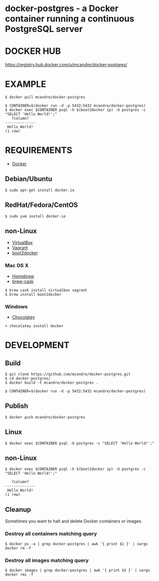 # docker-postgres - a Docker container running a continuous PostgreSQL server

# DOCKER HUB

https://registry.hub.docker.com/u/mcandre/docker-postgres/

# EXAMPLE

```
$ docker pull mcandre/docker-postgres

$ CONTAINER=$(docker run -d -p 5432:5432 mcandre/docker-postgres)
$ docker exec $CONTAINER psql -h $(boot2docker ip) -U postgres -c "SELECT 'Hello World!';"
   ?column?   
--------------
 Hello World!
(1 row)
```

# REQUIREMENTS

* [Docker](https://www.docker.com/)

## Debian/Ubuntu

```
$ sudo apt-get install docker.io
```

## RedHat/Fedora/CentOS

```
$ sudo yum install docker-io
```

## non-Linux

* [VirtualBox](https://www.virtualbox.org/)
* [Vagrant](https://www.vagrantup.com/)
* [boot2docker](http://boot2docker.io/)

### Mac OS X

* [Homebrew](http://brew.sh/)
* [brew-cask](http://caskroom.io/)

```
$ brew cask install virtualbox vagrant
$ brew install boot2docker
```

### Windows

* [Chocolatey](https://chocolatey.org/)

```
> chocolatey install docker
```

# DEVELOPMENT

## Build

```
$ git clone https://github.com/mcandre/docker-postgres.git
$ cd docker-postgres/
$ docker build -t mcandre/docker-postgres .

$ CONTAINER=$(docker run -d -p 5432:5432 mcandre/docker-postgres)
```

## Publish

```
$ docker push mcandre/docker-postgres
```

## Linux

```
$ docker exec $CONTAINER psql -U postgres -c "SELECT 'Hello World!';"
```

## non-Linux

```
$ docker exec $CONTAINER psql -h $(boot2docker ip) -U postgres -c "SELECT 'Hello World!';"
```

```
   ?column?   
--------------
 Hello World!
(1 row)
```

## Cleanup

Sometimes you want to halt and delete Docker containers or images.

### Destroy all containers matching query

```
$ docker ps -a | grep docker-postgres | awk '{ print $1 }' | xargs docker rm -f
```

### Destroy all images matching query

```
$ docker images | grep docker-postgres | awk '{ print $3 }' | xargs docker rmi -f
```
